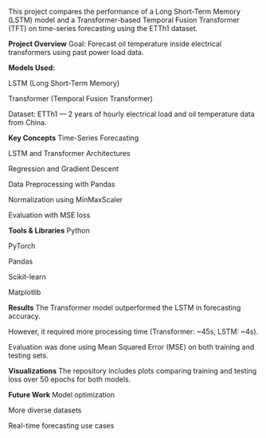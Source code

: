 This project compares the performance of a Long Short-Term Memory (LSTM) model and a Transformer-based Temporal Fusion Transformer (TFT) on time-series forecasting using the ETTh1 dataset.

**Project Overview**
Goal: Forecast oil temperature inside electrical transformers using past power load data.

**Models Used:**

LSTM (Long Short-Term Memory)

Transformer (Temporal Fusion Transformer)

Dataset: ETTh1 — 2 years of hourly electrical load and oil temperature data from China.

**Key Concepts**
Time-Series Forecasting

LSTM and Transformer Architectures

Regression and Gradient Descent

Data Preprocessing with Pandas

Normalization using MinMaxScaler

Evaluation with MSE loss

**Tools & Libraries**
Python

PyTorch

Pandas

Scikit-learn

Matplotlib


**Results**
The Transformer model outperformed the LSTM in forecasting accuracy.

However, it required more processing time (Transformer: ~45s, LSTM: ~4s).

Evaluation was done using Mean Squared Error (MSE) on both training and testing sets.

**Visualizations**
The repository includes plots comparing training and testing loss over 50 epochs for both models.

**Future Work**
Model optimization

More diverse datasets

Real-time forecasting use cases

